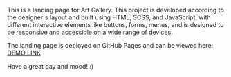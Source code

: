 This is a landing page for Art Gallery. This project is developed according to the designer's layout and built using HTML, SCSS, and JavaScript, with different interactive elements like buttons, forms, menus, and is designed to be responsive and accessible on a wide range of devices.

The landing page is deployed on GitHub Pages and can be viewed here: [DEMO LINK](https://andrii-kurash.github.io/art-museum-landing-page/)

Have a great day and mood! :)
